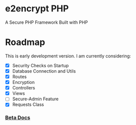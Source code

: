 # e2encrypt PHP
A Secure PHP Framework Built with PHP
# Roadmap

This is early development version. I am currently considering:

- [x] Security Checks on Startup
- [x] Database Connection and Utils
- [X] Routes
- [X] Encryption
- [X] Controllers
- [X] Views
- [ ] Secure-Admin Feature
- [X] Requests Class

### [Beta Docs](https://prtechs-organization.gitbook.io/e2encrypt-frame-php/)